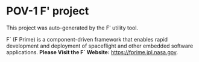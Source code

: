 # POV-1 F' project

This project was auto-generated by the F' utility tool. 

F´ (F Prime) is a component-driven framework that enables rapid development and deployment of spaceflight and other embedded software applications.
**Please Visit the F´ Website:** https://fprime.jpl.nasa.gov.

